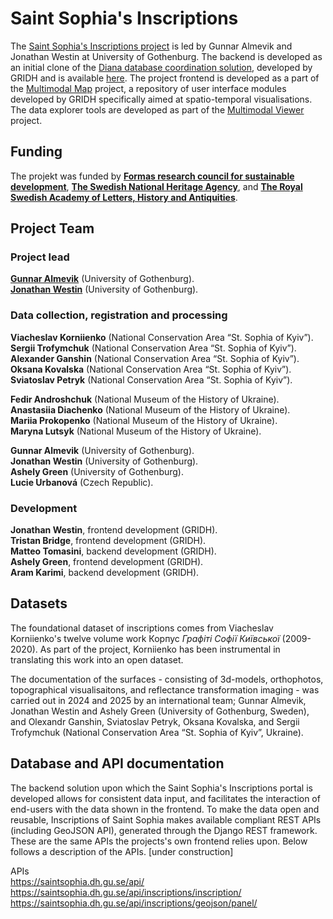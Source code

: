 # Saint Sophia's Inscriptions

The <a href="https://www.gu.se/en/research/digital-documentation-of-inscriptions-in-the-saint-sophia-cathedral-in-kyiv">Saint Sophia's Inscriptions project</a> is led by Gunnar Almevik and Jonathan Westin at University of Gothenburg. The backend is developed as an initial clone of the [Diana database coordination solution](https://github.com/gu-gridh/diana-backend), developed by GRIDH and is available <a href="https://github.com/gu-gridh/Saint_Sophia/">here</a>. The project frontend is developed as a part of the <a href="https://github.com/gu-gridh/multimodal-map#multimodal-map">Multimodal Map</a> project, a repository of user interface modules developed by GRIDH specifically aimed at spatio-temporal visualisations. The data explorer tools are developed as part of the <a href="https://github.com/gu-gridh/multimodal-viewer#multimodal-viewer">Multimodal Viewer</a> project.

## Funding
The projekt was funded by <a href="https://www.formas.se">**Formas research council for sustainable development**</a>, <a href="https://www.raa.se/">**The Swedish National Heritage Agency**</a>, and <a href="https://www.vitterhetsakademien.se/">**The Royal Swedish Academy of Letters, History and Antiquities**</a>.

## Project Team

### Project lead
<a href="https://www.gu.se/om-universitetet/hitta-person/gunnaralmevik">**Gunnar Almevik**</a> (University of Gothenburg).  
<a href="https://www.gu.se/om-universitetet/hitta-person/jonathanwestin">**Jonathan Westin**</a>  (University of Gothenburg).

### Data collection, registration and processing
**Viacheslav Korniienko** (National Conservation Area “St. Sophia of Kyiv”).  
**Sergii Trofymchuk** (National Conservation Area “St. Sophia of Kyiv”).  
**Alexander Ganshin** (National Conservation Area “St. Sophia of Kyiv”).  
**Oksana Kovalska** (National Conservation Area “St. Sophia of Kyiv”).  
**Sviatoslav Petryk** (National Conservation Area “St. Sophia of Kyiv”).  

**Fedir Androshchuk** (National Museum of the History of Ukraine).  
**Anastasiia Diachenko** (National Museum of the History of Ukraine).  
**Mariia Prokopenko** (National Museum of the History of Ukraine).  
**Maryna Lutsyk** (National Museum of the History of Ukraine).  

**Gunnar Almevik** (University of Gothenburg).  
**Jonathan Westin** (University of Gothenburg).  
**Ashely Green** (University of Gothenburg).  
**Lucie Urbanová** (Czech Republic).  

### Development
**Jonathan Westin**, frontend development (GRIDH).  
**Tristan Bridge**, frontend development (GRIDH).  
**Matteo Tomasini**, backend development (GRIDH).  
**Ashely Green**, frontend development (GRIDH).  
**Aram Karimi**, backend development (GRIDH).    

## Datasets
The foundational dataset of inscriptions comes from Viacheslav Korniienko's twelve volume work Корпус _Графіті Софії Київської_ (2009-2020). As part of the project, Korniienko has been instrumental in translating this work into an open dataset.

The documentation of the surfaces - consisting of 3d-models, orthophotos, topographical visualisaitons, and reflectance transformation imaging - was carried out in 2024 and 2025 by an international team; Gunnar Almevik, Jonathan Westin and Ashely Green (University of Gothenburg, Sweden), and Olexandr Ganshin, Sviatoslav Petryk, Oksana Kovalska, and Sergii Trofymchuk (National Conservation Area “St. Sophia of Kyiv”, Ukraine).

## Database and API documentation

The backend solution upon which the Saint Sophia's Inscriptions portal is developed allows for consistent data input, and facilitates the interaction of end-users with the data shown in the frontend. To make the data open and reusable, Inscriptions of Saint Sophia makes available compliant REST APIs (including GeoJSON API), generated through the Django REST framework. These are the same APIs the projects's own frontend relies upon. Below follows a description of the APIs. [under construction]

APIs<br>
https://saintsophia.dh.gu.se/api/<br>
https://saintsophia.dh.gu.se/api/inscriptions/inscription/<br>
https://saintsophia.dh.gu.se/api/inscriptions/geojson/panel/